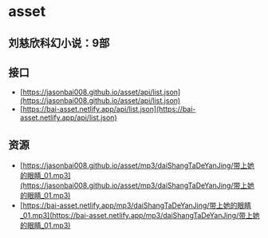 # asset

## 刘慈欣科幻小说：9部

## 接口

- [https://jasonbai008.github.io/asset/api/list.json](https://jasonbai008.github.io/asset/api/list.json)
- [https://bai-asset.netlify.app/api/list.json](https://bai-asset.netlify.app/api/list.json)

## 资源

- [https://jasonbai008.github.io/asset/mp3/daiShangTaDeYanJing/带上她的眼睛_01.mp3](https://jasonbai008.github.io/asset/mp3/daiShangTaDeYanJing/带上她的眼睛_01.mp3)
- [https://bai-asset.netlify.app/mp3/daiShangTaDeYanJing/带上她的眼睛_01.mp3](https://bai-asset.netlify.app/mp3/daiShangTaDeYanJing/带上她的眼睛_01.mp3)
